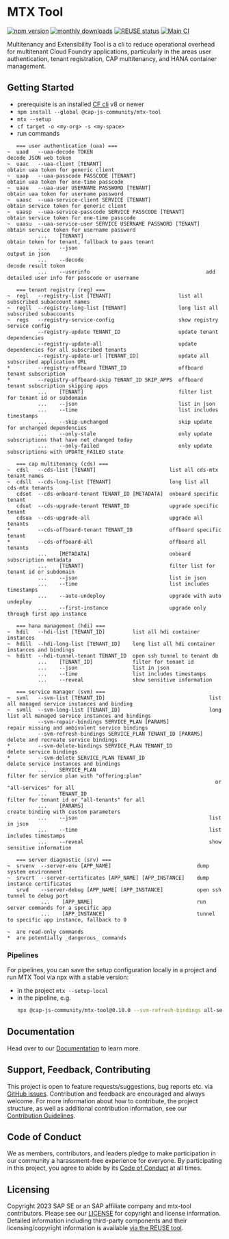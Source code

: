 # MTX Tool

[![npm version](https://img.shields.io/npm/v/@cap-js-community/mtx-tool)](https://www.npmjs.com/package/@cap-js-community/mtx-tool)
[![monthly downloads](https://img.shields.io/npm/dm/@cap-js-community/mtx-tool)](https://www.npmjs.com/package/@cap-js-community/mtx-tool)
[![REUSE status](https://api.reuse.software/badge/github.com/cap-js-community/mtx-tool)](https://api.reuse.software/info/github.com/cap-js-community/mtx-tool)
[![Main CI](https://github.com/cap-js-community/mtx-tool/actions/workflows/main-ci.yml/badge.svg)](https://github.com/cap-js-community/mtx-tool/commits/main)

Multitenancy and Extensibility Tool is a cli to reduce operational overhead for multitenant Cloud Foundry applications, particularly in the areas user authentication, tenant registration, CAP multitenancy, and HANA container management.

## Getting Started

- prerequisite is an installed [CF cli](https://github.com/cloudfoundry/cli) v8 or newer
- `npm install --global @cap-js-community/mtx-tool`
- `mtx --setup`
- `cf target -o <my-org> -s <my-space>`
- run commands

```
   === user authentication (uaa) ===
~  uaad   --uaa-decode TOKEN                                     decode JSON web token
~  uaac   --uaa-client [TENANT]                                  obtain uaa token for generic client
~  uaap   --uaa-passcode PASSCODE [TENANT]                       obtain uaa token for one-time passcode
~  uaau   --uaa-user USERNAME PASSWORD [TENANT]                  obtain uaa token for username password
~  uaasc  --uaa-service-client SERVICE [TENANT]                  obtain service token for generic client
~  uaasp  --uaa-service-passcode SERVICE PASSCODE [TENANT]       obtain service token for one-time passcode
~  uaasu  --uaa-service-user SERVICE USERNAME PASSWORD [TENANT]  obtain service token for username password
          ...    [TENANT]                                        obtain token for tenant, fallback to paas tenant
          ...    --json                                          output in json
          ...    --decode                                        decode result token
          ...    --userinfo                                      add detailed user info for passcode or username

   === tenant registry (reg) ===
~  regl   --registry-list [TENANT]                      list all subscribed subaccount names
~  regll  --registry-long-list [TENANT]                 long list all subscribed subaccounts
~  regs   --registry-service-config                     show registry service config
          --registry-update TENANT_ID                   update tenant dependencies
          --registry-update-all                         update dependencies for all subscribed tenants
          --registry-update-url [TENANT_ID]             update all subscribed application URL
*         --registry-offboard TENANT_ID                 offboard tenant subscription
*         --registry-offboard-skip TENANT_ID SKIP_APPS  offboard tenant subscription skipping apps
          ...    [TENANT]                               filter list for tenant id or subdomain
          ...    --json                                 list in json
          ...    --time                                 list includes timestamps
          ...    --skip-unchanged                       skip update for unchanged dependencies
          ...    --only-stale                           only update subscriptions that have not changed today
          ...    --only-failed                          only update subscriptions with UPDATE_FAILED state

   === cap multitenancy (cds) ===
~  cdsl   --cds-list [TENANT]                        list all cds-mtx tenant names
~  cdsll  --cds-long-list [TENANT]                   long list all cds-mtx tenants
   cdsot  --cds-onboard-tenant TENANT_ID [METADATA]  onboard specific tenant
   cdsut  --cds-upgrade-tenant TENANT_ID             upgrade specific tenant
   cdsua  --cds-upgrade-all                          upgrade all tenants
*         --cds-offboard-tenant TENANT_ID            offboard specific tenant
*         --cds-offboard-all                         offboard all tenants
          ...    [METADATA]                          onboard subscription metadata
          ...    [TENANT]                            filter list for tenant id or subdomain
          ...    --json                              list in json
          ...    --time                              list includes timestamps
          ...    --auto-undeploy                     upgrade with auto undeploy
          ...    --first-instance                    upgrade only through first app instance

   === hana management (hdi) ===
~  hdil   --hdi-list [TENANT_ID]         list all hdi container instances
~  hdill  --hdi-long-list [TENANT_ID]    long list all hdi container instances and bindings
~  hditt  --hdi-tunnel-tenant TENANT_ID  open ssh tunnel to tenant db
          ...    [TENANT_ID]             filter for tenant id
          ...    --json                  list in json
          ...    --time                  list includes timestamps
          ...    --reveal                show sensitive information

   === service manager (svm) ===
~  svml   --svm-list [TENANT_ID]                                  list all managed service instances and binding
~  svmll  --svm-long-list [TENANT_ID]                             long list all managed service instances and bindings
          --svm-repair-bindings SERVICE_PLAN [PARAMS]             repair missing and ambivalent service bindings
          --svm-refresh-bindings SERVICE_PLAN TENANT_ID [PARAMS]  delete and recreate service bindings
*         --svm-delete-bindings SERVICE_PLAN TENANT_ID            delete service bindings
*         --svm-delete SERVICE_PLAN TENANT_ID                     delete service instances and bindings
          ...    SERVICE_PLAN                                     filter for service plan with "offering:plan"
                                                                    or "all-services" for all
          ...    TENANT_ID                                        filter for tenant id or "all-tenants" for all
          ...    [PARAMS]                                         create binding with custom parameters
          ...    --json                                           list in json
          ...    --time                                           list includes timestamps
          ...    --reveal                                         show sensitive information

   === server diagnostic (srv) ===
~  srvenv  --server-env [APP_NAME]                            dump system environment
~  srvcrt  --server-certificates [APP_NAME] [APP_INSTANCE]    dump instance certificates
   srvd    --server-debug [APP_NAME] [APP_INSTANCE]           open ssh tunnel to debug port
           ...    [APP_NAME]                                  run server commands for a specific app
           ...    [APP_INSTANCE]                              tunnel to specific app instance, fallback to 0

~  are read-only commands
*  are potentially _dangerous_ commands
```

### Pipelines

For pipelines, you can save the setup configuration locally in a project and run MTX Tool via npx with a stable version:

- in the project `mtx --setup-local`
- in the pipeline, e.g.
  ```bash
  npx @cap-js-community/mtx-tool@0.10.0 --svm-refresh-bindings all-services all-tenants
  ```

## Documentation

Head over to our [Documentation](https://cap-js-community.github.io/mtx-tool/) to learn more.

## Support, Feedback, Contributing

This project is open to feature requests/suggestions, bug reports etc. via [GitHub issues](https://github.com/cap-js-community/mtx-tool/issues). Contribution and feedback are encouraged and always welcome. For more information about how to contribute, the project structure, as well as additional contribution information, see our [Contribution Guidelines](CONTRIBUTING.md).

## Code of Conduct

We as members, contributors, and leaders pledge to make participation in our community a harassment-free experience for everyone. By participating in this project, you agree to abide by its [Code of Conduct](CODE_OF_CONDUCT.md) at all times.

## Licensing

Copyright 2023 SAP SE or an SAP affiliate company and mtx-tool contributors. Please see our [LICENSE](LICENSE) for copyright and license information. Detailed information including third-party components and their licensing/copyright information is available [via the REUSE tool](https://api.reuse.software/info/github.com/cap-js-community/mtx-tool).
